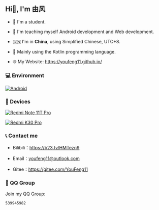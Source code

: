 ## Hi👋, I'm 由风

- 👻 I'm a student.

- 🌱 I'm teaching myself Android development and Web development.

- 🇨🇳 I'm in **China**, using Simplified Chinese, UTC+8.

- 🤖 Mainly using the Kotlin programming language.

- 🌐 My Website: https://youfeng11.github.io/

### 💻 Environment

[![Android](https://img.shields.io/badge/Android-00C000?style=flat-square&logo=android&logoColor=FFFFFF&labelColor=00C000)](https://www.android.com) 

### 📱 Devices

[![Redmi Note 11T Pro](https://img.shields.io/badge/Redmi%20Note%2011T%20Pro-FF6900?style=flat-square&logo=xiaomi&logoColor=FFFFFF&labelColor=FF6900)](https://www.mi.com/redminote11t-pro)

[![Redmi K30 Pro](https://img.shields.io/badge/Redmi%20K30%20Pro-FF6900?style=flat-square&logo=xiaomi&logoColor=FFFFFF&labelColor=FF6900)](https://www.mi.com/redmik30pro)

### 📞 Contact me

- Bilibili：https://b23.tv/HMTezn9

- Email：[youfeng11@outlook.com](mailto:youfeng11@outlook.com)

- Gitee：https://gitee.com/YouFeng11

### 🐧 QQ Group

Join my QQ Group:
```
539945982
